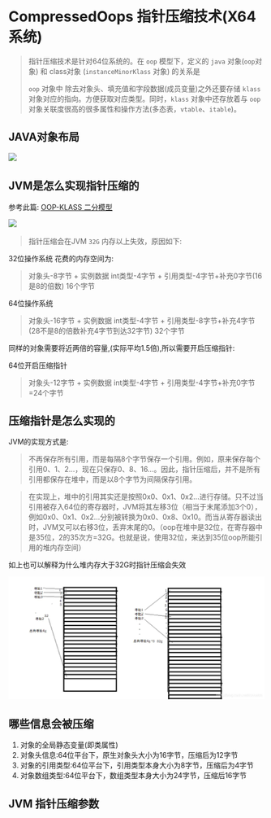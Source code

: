 # CompressedOops 指针压缩技术(X64系统)

> 指针压缩技术是针对64位系统的。在 `oop` 模型下，定义的 `java` 对象(`oop`对象) 和 class对象 (`instanceMinorKlass` 对象) 的关系是
> 
> `oop` 对象中 除去对象头、填充值和字段数据(成员变量)之外还要存储 `klass` 对象对应的指向。方便获取对应类型。同时，`klass` 对象中还存放着与 `oop` 对象关联度很高的很多属性和操作方法(多态表，`vtable`、`itable`)。
## JAVA对象布局
![](img/compressed_oops_1.png)

## JVM是怎么实现指针压缩的
参考此篇: [OOP-KLASS 二分模型](OOP.md)

![](img/object_header.png)

> 指针压缩会在JVM `32G` 内存以上失效，原因如下:

32位操作系统 花费的内存空间为: 
> 对象头-8字节 + 实例数据 int类型-4字节 + 引用类型-4字节+补充0字节(16是8的倍数) 16个字节

64位操作系统
> 对象头-16字节 + 实例数据 int类型-4字节 + 引用类型-8字节+补充4字节(28不是8的倍数补充4字节到达32字节) 32个字节

同样的对象需要将近两倍的容量,(实际平均1.5倍),所以需要开启压缩指针:

64位开启压缩指针 
> 对象头-12字节 + 实例数据 int类型-4字节 + 引用类型-4字节+补充0字节=24个字节

## 压缩指针是怎么实现的

JVM的实现方式是: 
> 不再保存所有引用，而是每隔8个字节保存一个引用。例如，原来保存每个引用0、1、2…，现在只保存0、8、16…。因此，指针压缩后，并不是所有引用都保存在堆中，而是以8个字节为间隔保存引用。

>在实现上，堆中的引用其实还是按照0x0、0x1、0x2…进行存储。只不过当引用被存入64位的寄存器时，JVM将其左移3位（相当于末尾添加3个0），例如0x0、0x1、0x2…分别被转换为0x0、0x8、0x10。而当从寄存器读出时，JVM又可以右移3位，丢弃末尾的0。（oop在堆中是32位，在寄存器中是35位，2的35次方=32G。也就是说，使用32位，来达到35位oop所能引用的堆内存空间）

如上也可以解释为什么堆内存大于32G时指针压缩会失效

![](img/compressed_oops_2.png)

## 哪些信息会被压缩

1. 对象的全局静态变量(即类属性)
2. 对象头信息:64位平台下，原生对象头大小为16字节，压缩后为12字节
3. 对象的引用类型:64位平台下，引用类型本身大小为8字节，压缩后为4字节
4. 对象数组类型:64位平台下，数组类型本身大小为24字节，压缩后16字节

## JVM 指针压缩参数




